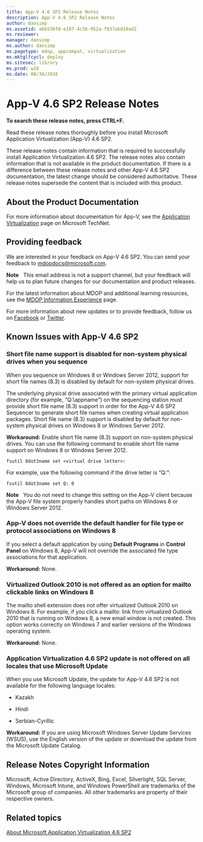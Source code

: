 ```yaml
---
title: App-V 4.6 SP2 Release Notes
description: App-V 4.6 SP2 Release Notes
author: dansimp
ms.assetid: abb536f0-e187-4c5b-952a-f837abd10ad2
ms.reviewer: 
manager: dansimp
ms.author: dansimp
ms.pagetype: mdop, appcompat, virtualization
ms.mktglfcycl: deploy
ms.sitesec: library
ms.prod: w10
ms.date: 08/30/2016
---
```



# App-V 4.6 SP2 Release Notes


**To search these release notes, press CTRL+F.**

Read these release notes thoroughly before you install Microsoft Application Virtualization (App-V) 4.6 SP2.

These release notes contain information that is required to successfully install Application Virtualization 4.6 SP2. The release notes also contain information that is not available in the product documentation. If there is a difference between these release notes and other App-V 4.6 SP2 documentation, the latest change should be considered authoritative. These release notes supersede the content that is included with this product.

## About the Product Documentation


For more information about documentation for App-V, see the [Application Virtualization](https://go.microsoft.com/fwlink/?LinkID=232982) page on Microsoft TechNet.

## Providing feedback


We are interested in your feedback on App-V 4.6 SP2. You can send your feedback to <mdopdocs@microsoft.com>.

**Note**  
This email address is not a support channel, but your feedback will help us to plan future changes for our documentation and product releases.

 

For the latest information about MDOP and additional learning resources, see the [MDOP Information Experience](https://go.microsoft.com/fwlink/p/?LinkId=236032) page.

For more information about new updates or to provide feedback, follow us on [Facebook](https://go.microsoft.com/fwlink/p/?LinkId=242445) or [Twitter](https://go.microsoft.com/fwlink/p/?LinkId=242447).

## <a href="" id="known-issues-with-app-v-4-6-sp2-"></a>Known Issues with App-V 4.6 SP2


### Short file name support is disabled for non-system physical drives when you sequence

When you sequence on Windows 8 or Windows Server 2012, support for short file names (8.3) is disabled by default for non-system physical drives.

The underlying physical drive associated with the primary virtual application directory (for example, “Q:\\appname”) on the sequencing station must provide short file name (8.3) support in order for the App-V 4.6 SP2 Sequencer to generate short file names when creating virtual application packages. Short file name (8.3) support is disabled by default for non-system physical drives on Windows 8 or Windows Server 2012.

**Workaround:** Enable short file name (8.3) support on non-system physical drives. You can use the following command to enable short file name support on Windows 8 or Windows Server 2012.

``` syntax
fsutil 8dot3name set <virtual drive letter>:
```

For example, use the following command if the drive letter is “Q:”:

``` syntax
fsutil 8dot3name set Q: 0
```

**Note**  
You do not need to change this setting on the App-V client because the App-V file system properly handles short paths on Windows 8 or Windows Server 2012.

 

### <a href="" id="-------------app-v-does-not-override-the-default-handler-for-file-type-or-protocol-associations-on-windows-8"></a> App-V does not override the default handler for file type or protocol associations on Windows 8

If you select a default application by using **Default Programs** in **Control Panel** on Windows 8, App-V will not override the associated file type associations for that application.

**Workaround:** None.

### Virtualized Outlook 2010 is not offered as an option for mailto clickable links on Windows 8

The mailto shell extension does not offer virtualized Outlook 2010 on Windows 8. For example, if you click a mailto: link from virtualized Outlook 2010 that is running on Windows 8, a new email window is not created. This option works correctly on Windows 7 and earlier versions of the Windows operating system.

**Workaround:** None.

### <a href="" id="-------------application-virtualization-4-6-sp2-update-is-not-offered-on-all-locales-that-use-microsoft-update"></a> Application Virtualization 4.6 SP2 update is not offered on all locales that use Microsoft Update

When you use Microsoft Update, the update for App-V 4.6 SP2 is not available for the following language locales:

-   Kazakh

-   Hindi

-   Serbian-Cyrillic

**Workaround:** If you are using Microsoft Windows Server Update Services (WSUS), use the English version of the update or download the update from the Microsoft Update Catalog.

## Release Notes Copyright Information


Microsoft, Active Directory, ActiveX, Bing, Excel, Silverlight, SQL Server, Windows, Microsoft Intune, and Windows PowerShell are trademarks of the Microsoft group of companies. All other trademarks are property of their respective owners.



## Related topics


[About Microsoft Application Virtualization 4.6 SP2](about-microsoft-application-virtualization-46-sp2.md)

 

 





